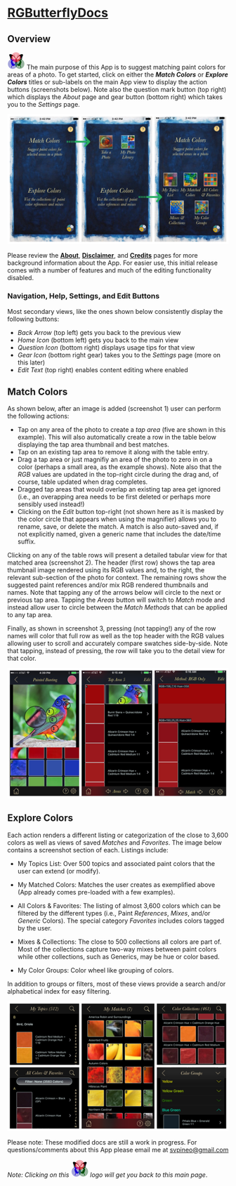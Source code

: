 # [RGButterflyDocs](http://rgbutterfly.com/)

## Overview

[![RGButterfly Logo](images/RGButterfly_Logo.png)](http://rgbutterfly.com) The main purpose of this App is to suggest matching paint colors for areas of a photo. To get started, click on either the ___Match Colors___ or ___Explore Colors___ titles or sub-labels on the main App view to display the action buttons (screenshots below). Note also the question mark button (top right) which displays the _About_ page and gear button (bottom right) which takes you to the _Settings_ page. 

![Main View](images/home_page.jpg)

Please review the [__About__](About.md), [__Disclaimer__](Disclaimer.md), and [__Credits__](Credits.md) pages for more background information about the App. For easier use, this initial release comes with a number of features and much of the editing functionality disabled.

### Navigation, Help, Settings, and Edit Buttons

Most secondary views, like the ones shown below consistently display the following buttons:
* _Back Arrow_ (top left) gets you back to the previous view
* _Home Icon_ (bottom left) gets you back to the main view
* _Question Icon_ (bottom right) displays usage tips for that view
* _Gear Icon_ (bottom right gear) takes you to the _Settings_ page (more on this later)
* _Edit Text_ (top right) enables content editing where enabled

## Match Colors

As shown below, after an image is added (screenshot 1) user can perform the following actions:
* Tap on any area of the photo to create a _tap area_ (five are shown in this example). This will also automatically create a row in the table below displaying the tap area thumbnail and best matches.
* Tap on an existing tap area to remove it along with the table entry.
* Drag a tap area or just magnifiy an area of the photo to zero in on a color (perhaps a small area, as the example shows). Note also that the _RGB_ values are updated in the top-right circle during the drag and, of course, table updated when drag  completes.
* Dragged tap areas that would overlap an existing tap area get ignored (i.e., an overapping area needs to be first deleted or  perhaps more sensibly used instead!)
* Clicking on the _Edit_ button top-right (not shown here as it is masked by the color circle that appears when using the magnifier) allows you to rename, save, or delete the match. A match is also auto-saved and, if not explicitly  named, given a generic name that includes the date/time suffix.

Clicking on any of the table rows will present a detailed tabular view for that matched area (screenshot 2). The header (first row) shows the tap area thumbnail image rendered using its RGB values and, to the right, the relevant sub-section of the photo for context. The remaining rows show the suggested paint references and/or mix RGB rendered thumbnails and names. Note that tapping any of the arrows below will circle to the next or previous tap area. Tapping the _Areas_ button will switch to _Match_ mode and instead allow user to circle between the _Match Methods_ that can be applied to any tap area.

Finally, as shown in screenshot 3, pressing (not tapping!) any of the row names will color that full row as well as the top header with the RGB values allowing user to scroll and accurately compare swatches side-by-side. Note that tapping, instead of pressing, the row will take you to the detail view for that color.

![Color Match Process](images/plus_match_process.jpg)

## Explore Colors

Each action renders a different listing or categorization of the close to 3,600 colors as well as views of saved _Matches_ and _Favorites_. The image below contains a screenshot section of each. Listings include:

* My Topics List: Over 500 topics and associated paint colors that the user can extend (or modify).

* My Matched Colors: Matches the user creates as exemplified above (App already comes pre-loaded with a few examples).

* All Colors & Favorites: The listing of almost 3,600 colors which can be filtered by the different types (i.e., Paint _References_, _Mixes_, and/or _Generic_ Colors). The special category _Favorites_ includes colors tagged by the user.

* Mixes & Collections: The close to 500 collections all colors are part of. Most of the collections capture two-way mixes between paint colors while other collections, such as Generics, may be hue or color based.

* My Color Groups: Color wheel like grouping of colors.

In addition to groups or filters, most of these views provide a search and/or alphabetical index for easy filtering.

![Explore Colors Examples](images/explore_colors_examples.jpg)

Please note: These modified docs are still a work in progress. For questions/comments about this App please email me at [svpineo@gmail.com](mailto:svpineo@gmail.com)

_Note: Clicking on this ![RGButterfly Logo](images/RGButterfly_Logo.png) logo will get you back to this main page_.
